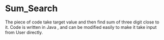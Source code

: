 # Sum_Search
The piece of code take target value and then find sum of three digit close to it. Code is written in Java , and can be modified easily to make it take input from User directly.
